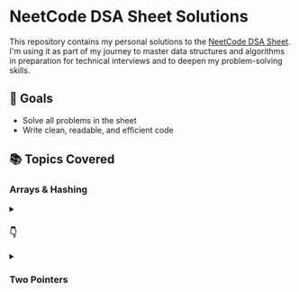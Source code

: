 # NeetCode DSA Sheet Solutions

This repository contains my personal solutions to the [NeetCode DSA Sheet](https://neetcode.io/). I'm using it as part of my journey to master data structures and algorithms in preparation for technical interviews and to deepen my problem-solving skills.

## 🚀 Goals
- Solve all problems in the sheet
- Write clean, readable, and efficient code

## 📚 Topics Covered

### Arrays & Hashing
<details>
<summary><h3>👇</h3></summary>

#### Easy
- [Concatenation Of Array](https://leetcode.com/problems/concatenation-of-array/description/) &nbsp;&nbsp;[📄](/arrays%20&%20hashing/ConcatenationOfArray.java)
- [Contains Duplicate](https://leetcode.com/problems/contains-duplicate/description/) &nbsp;&nbsp;[📄](/arrays%20&%20hashing/ContainsDuplicate.java)
- [Valid Anagram](https://leetcode.com/problems/valid-anagram/description/) &nbsp;&nbsp;[📄](/arrays%20&%20hashing/ValidAnagram.java)
- [Two Sum](https://leetcode.com/problems/two-sum/description/) &nbsp;&nbsp;[📄](/arrays%20&%20hashing/TwoSum.java)
- [Longest Common Prefix](https://leetcode.com/problems/longest-common-prefix/description/) &nbsp;&nbsp;[📄](/arrays%20&%20hashing/LongestCommonPrefix.java)
- [Remove Element](https://leetcode.com/problems/remove-element/description/) &nbsp;&nbsp;[📄](/arrays%20&%20hashing/RemoveElement.java)
- [Majority Element](https://leetcode.com/problems/majority-element/description/) &nbsp;&nbsp;[📄](/arrays%20&%20hashing/MajorityElement.java)
- [Design HashSet](https://leetcode.com/problems/design-hashset/description/) &nbsp;&nbsp;[📄](/arrays%20&%20hashing/DesignHashSet.java)
- [Design HashMap](https://leetcode.com/problems/design-hashmap/description/) &nbsp;&nbsp;[📄](/arrays%20&%20hashing/DesignHashMap.java)

#### Medium
- [Group Anagrams](https://leetcode.com/problems/group-anagrams/description/) &nbsp;&nbsp;[📄](/arrays%20&%20hashing/GroupAnagrams.java)
- [Sort an Array](https://leetcode.com/problems/sort-an-array/description/) &nbsp;&nbsp;[📄](/arrays%20&%20hashing/SortAnArray.java)
- [Sort Colors](https://leetcode.com/problems/sort-colors/description/) &nbsp;&nbsp;[📄](/arrays%20&%20hashing/SortColors.java)
- [ Top K Frequent Elements](https://leetcode.com/problems/top-k-frequent-elements/description/) &nbsp;&nbsp;[📄](/arrays%20&%20hashing/TopKFrequentElements.java)
- [Product of Array Except Self](https://leetcode.com/problems/product-of-array-except-self/description/) &nbsp;&nbsp;[📄](/arrays%20&%20hashing/ProductOfArrayExceptSelf.java)
- [Valid Sudoku](https://leetcode.com/problems/valid-sudoku/description/) &nbsp;&nbsp;[📄](/arrays%20&%20hashing/ValidSudoku.java)
- [Longest Consecutive Sequence](https://leetcode.com/problems/longest-consecutive-sequence/description/) &nbsp;&nbsp;[📄](/arrays%20&%20hashing/LongestConsecutiveSequence.java)
- [Best Time to Buy and Sell Stock II](https://leetcode.com/problems/best-time-to-buy-and-sell-stock-ii/description/) &nbsp;&nbsp;[📄](/arrays%20&%20hashing/BestTimeToBuyandSellStockII.java)
- [Majority Element II](https://leetcode.com/problems/majority-element-ii/description/) &nbsp;&nbsp;[📄](/arrays%20&%20hashing/MajorityElementII.java)
- [Subarray Sum Equals K](https://leetcode.com/problems/subarray-sum-equals-k/description/) &nbsp;&nbsp;[📄](/arrays%20&%20hashing/SubarraySumEqualsK.java)

#### Hard
- [First Missing Positive](https://leetcode.com/problems/first-missing-positive/description/) &nbsp;&nbsp;[📄](/arrays%20&%20hashing/FirstMissingPositive.java)
</details>
<details>
<summary><h3>Two Pointers</h3></summary>

#### Easy
- [Reverse String](https://leetcode.com/problems/reverse-string/description/) &nbsp;&nbsp;[📄](/two%20pointers/ReverseString.java)
- [Valid Palindrome](https://leetcode.com/problems/valid-palindrome/description/) &nbsp;&nbsp;[📄](/two%20pointers/ValidPalindrome.java)
- [Valid Palindrome II](https://leetcode.com/problems/valid-palindrome-ii/description/) &nbsp;&nbsp;[📄](/two%20pointers/ValidPalindromeII.java)
- [Merge Strings Alternately](https://leetcode.com/problems/merge-strings-alternately/description/) &nbsp;&nbsp;[📄](/two%20pointers/MergeStringsAlternately.java)
- [Merge Sorted Array](https://leetcode.com/problems/merge-sorted-array/description/) &nbsp;&nbsp;[📄](/two%20pointers/MergeSortedArray.java)
- [Remove Duplicates from Sorted Array](https://leetcode.com/problems/remove-duplicates-from-sorted-array/description/) &nbsp;&nbsp;[📄](/two%20pointers/RemoveDuplicatesfromSortedArray.java)

</details>